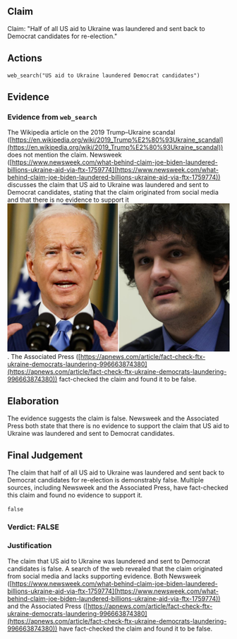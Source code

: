 ## Claim
Claim: "Half of all US aid to Ukraine was laundered and sent back to Democrat candidates for re-election."

## Actions
```
web_search("US aid to Ukraine laundered Democrat candidates")
```

## Evidence
### Evidence from `web_search`
The Wikipedia article on the 2019 Trump–Ukraine scandal ([https://en.wikipedia.org/wiki/2019_Trump%E2%80%93Ukraine_scandal](https://en.wikipedia.org/wiki/2019_Trump%E2%80%93Ukraine_scandal)) does not mention the claim. Newsweek ([https://www.newsweek.com/what-behind-claim-joe-biden-laundered-billions-ukraine-aid-via-ftx-1759774](https://www.newsweek.com/what-behind-claim-joe-biden-laundered-billions-ukraine-aid-via-ftx-1759774)) discusses the claim that US aid to Ukraine was laundered and sent to Democrat candidates, stating that the claim originated from social media and that there is no evidence to support it ![image 2147](media/2025-08-07_20-01-1754596899-160228.jpg). The Associated Press ([https://apnews.com/article/fact-check-ftx-ukraine-democrats-laundering-996663874380](https://apnews.com/article/fact-check-ftx-ukraine-democrats-laundering-996663874380)) fact-checked the claim and found it to be false.


## Elaboration
The evidence suggests the claim is false. Newsweek and the Associated Press both state that there is no evidence to support the claim that US aid to Ukraine was laundered and sent to Democrat candidates.


## Final Judgement
The claim that half of all US aid to Ukraine was laundered and sent back to Democrat candidates for re-election is demonstrably false. Multiple sources, including Newsweek and the Associated Press, have fact-checked this claim and found no evidence to support it.

`false`

### Verdict: FALSE

### Justification
The claim that US aid to Ukraine was laundered and sent to Democrat candidates is false. A search of the web revealed that the claim originated from social media and lacks supporting evidence. Both Newsweek ([https://www.newsweek.com/what-behind-claim-joe-biden-laundered-billions-ukraine-aid-via-ftx-1759774](https://www.newsweek.com/what-behind-claim-joe-biden-laundered-billions-ukraine-aid-via-ftx-1759774)) and the Associated Press ([https://apnews.com/article/fact-check-ftx-ukraine-democrats-laundering-996663874380](https://apnews.com/article/fact-check-ftx-ukraine-democrats-laundering-996663874380)) have fact-checked the claim and found it to be false.
